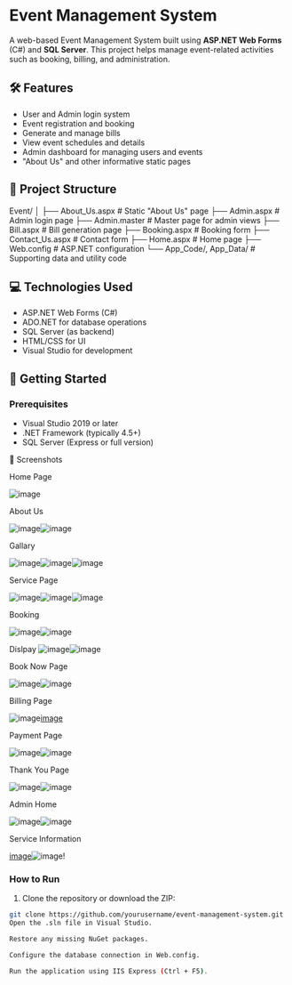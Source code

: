 # Event Management System

A web-based Event Management System built using **ASP.NET Web Forms** (C#) and **SQL Server**. This project helps manage event-related activities such as booking, billing, and administration.

## 🛠️ Features

- User and Admin login system
- Event registration and booking
- Generate and manage bills
- View event schedules and details
- Admin dashboard for managing users and events
- "About Us" and other informative static pages

## 📂 Project Structure

Event/
│
├── About_Us.aspx # Static "About Us" page
├── Admin.aspx # Admin login page
├── Admin.master # Master page for admin views
├── Bill.aspx # Bill generation page
├── Booking.aspx # Booking form
├── Contact_Us.aspx # Contact form
├── Home.aspx # Home page
├── Web.config # ASP.NET configuration
└── App_Code/, App_Data/ # Supporting data and utility code

## 💻 Technologies Used

- ASP.NET Web Forms (C#)
- ADO.NET for database operations
- SQL Server (as backend)
- HTML/CSS for UI
- Visual Studio for development

## 🚀 Getting Started

### Prerequisites

- Visual Studio 2019 or later
- .NET Framework (typically 4.5+)
- SQL Server (Express or full version)

📸 Screenshots

Home Page

![image](https://github.com/user-attachments/assets/6b3d9415-f117-4a6a-811b-80aea17b822a)

About Us

![image](https://github.com/user-attachments/assets/c1e0faac-62f6-403a-b2fe-a4e3b0b305be)![image](https://github.com/user-attachments/assets/28f42d3f-82c5-4029-b9a8-14aa413808e3)

Gallary

![image](https://github.com/user-attachments/assets/6b43a758-a0e8-462f-bc7d-4272fb0f75fe)![image](https://github.com/user-attachments/assets/6b480c78-e475-44d2-8103-19445a1231b6)![image](https://github.com/user-attachments/assets/a70e1997-c428-44d2-ab1d-d56bdf8b3e77)

Service Page

![image](https://github.com/user-attachments/assets/c29dfd58-ad6e-482c-926a-a09acb070b18)![image](https://github.com/user-attachments/assets/f45bfed3-00f1-4c31-a206-80fc7c5be701)![image](https://github.com/user-attachments/assets/666354b4-f9c5-4d4a-9c74-5e5d580cc0a9)

Booking

![image](https://github.com/user-attachments/assets/b57a46c4-2921-45fd-8f3f-400ff3430d03)![image](https://github.com/user-attachments/assets/53c7b7cc-c514-45a4-aa14-d05531da2f30)

Dislpay
![image](https://github.com/user-attachments/assets/8941171b-5c42-40d2-adce-900ad4ab018f)![image](https://github.com/user-attachments/assets/861af6da-e9ff-4c63-9047-5cd1debcddfb)

Book Now Page

![image](https://github.com/user-attachments/assets/a857c1c7-2d58-4be6-97b0-e90f12b184c6)![image](https://github.com/user-attachments/assets/781cb0be-5aad-47af-a780-a6baf45445d2)


Billing Page

![image](https://github.com/user-attachments/assets/c76f1fef-95f8-4de1-a424-38f112b9cf5f)[image](https://github.com/user-attachments/assets/91d5696c-b4ae-4a73-91a7-fc288220708b)


Payment Page

![image](https://github.com/user-attachments/assets/1e6cefab-f10a-4b4a-a787-fbb975545999)![image](https://github.com/user-attachments/assets/7577815f-03f4-47d0-90c1-4b2bb9390d89)

Thank You Page

![image](https://github.com/user-attachments/assets/7bd0f589-b50d-4c6d-81ea-a0f0dd2c2f14)![image](https://github.com/user-attachments/assets/c5dc4f26-a75c-49ec-887a-d311b84f5dd7)

Admin Home

![image](https://github.com/user-attachments/assets/698ac456-2b54-4ec1-912a-c725cb1e7774)![image](https://github.com/user-attachments/assets/27ecbb3a-284d-4d53-9494-d3bea349294e)


Service Information

[image](https://github.com/user-attachments/assets/a865915f-76da-4984-8116-14caec5b977a)![image](https://github.com/user-attachments/assets/2ffc4306-e68b-4211-b614-90aa52af55ea)!


### How to Run

1. Clone the repository or download the ZIP:

```bash
git clone https://github.com/yourusername/event-management-system.git
Open the .sln file in Visual Studio.

Restore any missing NuGet packages.

Configure the database connection in Web.config.

Run the application using IIS Express (Ctrl + F5).
